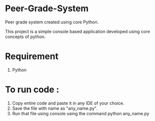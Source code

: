 # Peer-Grade-System
Peer grade system created using core Python.

This project is a simple console based application developed using core concepts of python. 

# Requirement
1. Python

# To run code :
1. Copy entire code and paste it in any IDE of your choice.
2. Save the file with name as "any_name.py".
3. Run that file using console using the command python any_name.py
